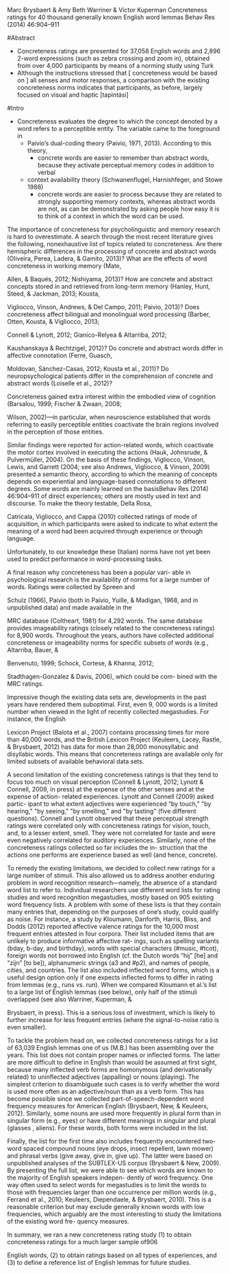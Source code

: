 Marc Brysbaert & Amy Beth Warriner & Victor Kuperman
Concreteness ratings for 40 thousand generally known English word lemmas
Behav Res (2014) 46:904–911

#Abstract 

* Concreteness ratings are presented for 37,058 English words and 2,896 2-word
  expressions (such as zebra crossing and zoom in), 
  obtained from over 4,000 participants by means of a norming study using Turk
* Although the instructions stressed that [ concreteness would be based on ]
  all senses and motor responses, 
  a comparison with the existing concreteness norms indicates that
  participants, as before, largely focused on visual and haptic [tapintási]

#Intro

* Concreteness evaluates the degree to which the concept denoted by a word
  refers to a perceptible entity. The variable came to the foreground in
  * Paivio’s dual-coding theory (Paivio, 1971, 2013). According to this theory,
    * concrete words are easier to remember than abstract words, 
      because they activate perceptual memory codes in addition to verbal
  * context availability theory (Schwanenflugel, Harnishfeger, and Stowe 1988)
    * concrete words are easier to process 
      because they are related to strongly supporting memory contexts, whereas
      abstract words are not, as can be demonstrated by asking people how easy
      it is to think of a context in which the word can be used.

The importance of concreteness for psycholinguistic and memory research is hard
to overestimate. A search through the most recent literature gives the
following, nonexhaustive list of topics related to concreteness. Are there
hemispheric differences in the processing of concrete and abstract words
(Oliveira, Perea, Ladera, & Gamito, 2013)? What are the effects of word
concreteness in working memory (Mate,

Allen, & Baqués, 2012; Nishiyama, 2013)? How are concrete and abstract concepts
stored in and retrieved from long-term memory (Hanley, Hunt, Steed, & Jackman,
2013; Kousta,

Vigliocco, Vinson, Andrews, & Del Campo, 2011; Paivio, 2013)? Does concreteness
affect bilingual and monolingual word processing (Barber, Otten, Kousta, &
Vigliocco, 2013;

Connell & Lynott, 2012; Gianico-Relyea & Altarriba, 2012;

Kaushanskaya & Rechtzigel, 2012)? Do concrete and abstract
words differ in affective connotation (Ferre, Guasch,

Moldovan, Sánchez-Casas, 2012; Kousta et al., 2011)? Do
neuropsychological patients differ in the comprehension of
concrete and abstract words (Loiselle et al., 2012)?

Concreteness gained extra interest within the embodied
view of cognition (Barsalou, 1999; Fischer & Zwaan, 2008;

Wilson, 2002)—in particular, when neuroscience established
that words referring to easily perceptible entities coactivate the
brain regions involved in the perception of those entities.

Similar findings were reported for action-related words, which
coactivate the motor cortex involved in executing the actions
(Hauk, Johnsrude, & Pulvermüller, 2004). On the basis of
these findings, Vigliocco, Vinson, Lewis, and Garrett (2004;
see also Andrews, Vigliocco, & Vinson, 2009) presented a
semantic theory, according to which the meaning of concepts
depends on experiential and language-based connotations to
different degrees. Some words are mainly learned on the basisBehav Res (2014) 46:904–911
of direct experiences; others are mostly used in text and
discourse. To make the theory testable, Della Rosa,

Catricala, Vigliocco, and Cappa (2010) collected ratings of
mode of acquisition, in which participants were asked to
indicate to what extent the meaning of a word had been
acquired through experience or through language.

Unfortunately, to our knowledge these (Italian) norms have
not yet been used to predict performance in word-processing
tasks.

A final reason why concreteness has been a popular vari-
able in psychological research is the availability of norms for a
large number of words. Ratings were collected by Spreen and

Schulz (1966), Paivio (both in Paivio, Yuille, & Madigan,
1968, and in unpublished data) and made available in the

MRC database (Coltheart, 1981) for 4,292 words. The same
database provides imageability ratings (closely related to the
concreteness ratings) for 8,900 words. Throughout the years,
authors have collected additional concreteness or imageability
norms for specific subsets of words (e.g., Altarriba, Bauer, &

Benvenuto, 1999; Schock, Cortese, & Khanna, 2012;

Stadthagen-Gonzalez & Davis, 2006), which could be com-
bined with the MRC ratings.

Impressive though the existing data sets are, developments
in the past years have rendered them suboptimal. First, even 9,
000 words is a limited number when viewed in the light of
recently collected megastudies. For instance, the English

Lexicon Project (Balota et al., 2007) contains processing times
for more than 40,000 words, and the British Lexicon Project
(Keuleers, Lacey, Rastle, & Brysbaert, 2012) has data for
more than 28,000 monosyllabic and disyllabic words. This
means that concreteness ratings are available only for limited
subsets of available behavioral data sets.

A second limitation of the existing concreteness ratings is
that they tend to focus too much on visual perception (Connell
& Lynott, 2012; Lynott & Connell, 2009, in press) at the
expense of the other senses and at the expense of action-
related experiences. Lynott and Connell (2009) asked partic-
ipant to what extent adjectives were experienced “by touch,"
"by hearing," "by seeing," "by smelling," and "by tasting"
(five different questions). Connell and Lynott observed that
these perceptual strength ratings were correlated only with
concreteness ratings for vision, touch, and, to a lesser extent,
smell. They were not correlated for taste and were even
negatively correlated for auditory experiences. Similarly, none
of the concreteness ratings collected so far includes the in-
struction that the actions one performs are experience based as
well (and hence, concrete).

To remedy the existing limitations, we decided to collect
new ratings for a large number of stimuli. This also allowed us
to address another enduring problem in word recognition
research—namely, the absence of a standard word list to refer
to. Individual researchers use different word lists for rating
studies and word recognition megastudies, mostly based on
905
existing word frequency lists. A problem with some of these
lists is that they contain many entries that, depending on the
purposes of one’s study, could qualify as noise. For instance, a
study by Kloumann, Danforth, Harris, Bliss, and Dodds
(2012) reported affective valence ratings for the 10,000 most
frequent entries attested in four corpora. Their list included
items that are unlikely to produce informative affective rat-
ings, such as spelling variants (bday, b-day, and birthday),
words with special characters (#music, #tcot), foreign words
not borrowed into English (cf. the Dutch words “hij” [he] and
“zijn” [to be]), alphanumeric strings (a3 and #p2), and names
of people, cities, and countries. The list also included inflected
word forms, which is a useful design option only if one
expects inflected forms to differ in rating from lemmas (e.g.,
runs vs. run). When we compared Kloumann et al.’s list to a
large list of English lemmas (see below), only half of the
stimuli overlapped (see also Warriner, Kuperman, &

Brysbaert, in press). This is a serious loss of investment,
which is likely to further increase for less frequent entries
(where the signal-to-noise ratio is even smaller).

To tackle the problem head on, we collected concreteness
ratings for a list of 63,039 English lemmas one of us (M.B.)
has been assembling over the years. This list does not contain
proper names or inflected forms. The latter are more difficult
to define in English than would be assumed at first sight,
because many inflected verb forms are homonymous (and
derivationally related) to uninflected adjectives (appalling)
or nouns (playing). The simplest criterion to disambiguate
such cases is to verify whether the word is used more often
as an adjective/noun than as a verb form. This has become
possible since we collected part-of-speech-dependent word
frequency measures for American English (Brysbaert, New,
& Keuleers, 2012). Similarly, some nouns are used more
frequently in plural form than in singular form (e.g., eyes) or
have different meanings in singular and plural (glasses ,
aliens). For these words, both forms were included in the list.

Finally, the list for the first time also includes frequently
encountered two-word spaced compound nouns (eye drops,
insect repellent, lawn mower) and phrasal verbs (give away,
give in, give up). The latter were based on unpublished
analyses of the SUBTLEX-US corpus (Brysbaert & New,
2009). By presenting the full list, we were able to see which
words are known to the majority of English speakers indepen-
dently of word frequency. One way often used to select words
for megastudies is to limit the words to those with frequencies
larger than one occurrence per million words (e.g., Ferrand
et al., 2010; Keuleers, Diependaele, & Brysbaert, 2010). This
is a reasonable criterion but may exclude generally known
words with low frequencies, which arguably are the most
interesting to study the limitations of the existing word fre-
quency measures.

In summary, we ran a new concreteness rating study (1) to
obtain concreteness ratings for a much larger sample of906

English words, (2) to obtain ratings based on all types of
experiences, and (3) to define a reference list of English
lemmas for future studies.
